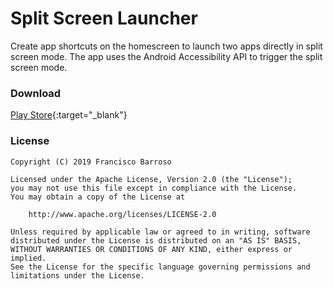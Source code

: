 # Split Screen Launcher

Create app shortcuts on the homescreen to launch two apps directly in split screen mode. The app uses the Android Accessibility API to trigger the split screen mode.

### Download

[Play Store](https://play.google.com/store/apps/details?id=com.fb.splitscreenlauncher){:target="_blank"}

### License

    Copyright (C) 2019 Francisco Barroso

    Licensed under the Apache License, Version 2.0 (the "License");
    you may not use this file except in compliance with the License.
    You may obtain a copy of the License at

        http://www.apache.org/licenses/LICENSE-2.0

    Unless required by applicable law or agreed to in writing, software
    distributed under the License is distributed on an "AS IS" BASIS,
    WITHOUT WARRANTIES OR CONDITIONS OF ANY KIND, either express or implied.
    See the License for the specific language governing permissions and
    limitations under the License.